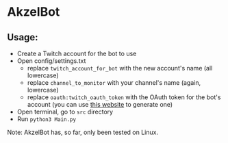 # AkzelBot


## Usage:

- Create a Twitch account for the bot to use
- Open config/settings.txt
    - replace `twitch_account_for_bot` with the new account's name (all lowercase)
    - replace `channel_to_monitor` with your channel's name (again, lowercase)
    - replace `oauth:twitch_oauth_token` with the OAuth token for the bot's account (you can use [this website](https://twitchapps.com/tmi/) to generate one)
- Open terminal, go to `src` directory
- Run `python3 Main.py`


Note: AkzelBot has, so far, only been tested on Linux.
